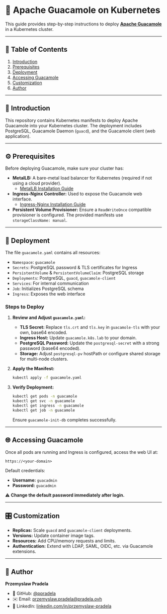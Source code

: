 # 🥑 Apache Guacamole on Kubernetes

This guide provides step-by-step instructions to deploy **[Apache Guacamole](https://guacamole.apache.org/)** in a Kubernetes cluster.

---

## 📑 Table of Contents
1. [Introduction](#-introduction)  
2. [Prerequisites](#-prerequisites)  
3. [Deployment](#-deployment)  
4. [Accessing Guacamole](#-accessing-guacamole)  
5. [Customization](#-customization)  
6. [Author](#-author)

---

## 📝 Introduction
This repository contains Kubernetes manifests to deploy Apache Guacamole into your Kubernetes cluster. The deployment includes PostgreSQL, Guacamole Daemon (`guacd`), and the Guacamole client (web application).

---

## ⚙️ Prerequisites
Before deploying Guacamole, make sure your cluster has:

- **MetalLB:** A bare-metal load balancer for Kubernetes (required if not using a cloud provider).
  - [MetalLB Installation Guide](https://metallb.io/installation/)
- **Ingress-Nginx Controller:** Used to expose the Guacamole web interface.
  - [Ingress-Nginx Installation Guide](https://kubernetes.github.io/ingress-nginx/deploy/)
- **Persistent Volume Provisioner:** Ensure a `ReadWriteOnce` compatible provisioner is configured. The provided manifests use `storageClassName: manual`.

---

## 🚀 Deployment
The file `guacamole.yaml` contains all resources:
- `Namespace`: `guacamole`
- `Secrets`: PostgreSQL password & TLS certificates for Ingress
- `PersistentVolume` & `PersistentVolumeClaim`: PostgreSQL storage
- `Deployments`: PostgreSQL, `guacd`, `guacamole-client`
- `Services`: For internal communication
- `Job`: Initializes PostgreSQL schema
- `Ingress`: Exposes the web interface

### Steps to Deploy

1. **Review and Adjust `guacamole.yaml`:**
   - **TLS Secret:** Replace `tls.crt` and `tls.key` in `guacamole-tls` with your own, base64 encoded.
   - **Ingress Host:** Update `guacamole.k8s.lab` to your domain.
   - **PostgreSQL Password:** Update the `postgresql-secret` with a strong password (base64 encoded).
   - **Storage:** Adjust `postgresql-pv` hostPath or configure shared storage for multi-node clusters.

2. **Apply the Manifest:**
   ```bash
   kubectl apply -f guacamole.yaml
   ```

3. **Verify Deployment:**
   ```bash
   kubectl get pods -n guacamole
   kubectl get svc -n guacamole
   kubectl get ingress -n guacamole
   kubectl get job -n guacamole
   ```
   Ensure `guacamole-init-db` completes successfully.

---

## 🌐 Accessing Guacamole
Once all pods are running and Ingress is configured, access the web UI at:
```
https://<your-domain>
```

Default credentials:
- **Username:** `guacadmin`
- **Password:** `guacadmin`

⚠️ **Change the default password immediately after login.**

---

## 🎛️ Customization
- **Replicas:** Scale `guacd` and `guacamole-client` deployments.
- **Versions:** Update container image tags.
- **Resources:** Add CPU/memory requests and limits.
- **Authentication:** Extend with LDAP, SAML, OIDC, etc. via Guacamole extensions.

---

## 👤 Author
**Przemyslaw Pradela**  
- 💼 GitHub: [@ppradela](https://github.com/ppradela)  
- ✉️ Email: [przemyslaw.pradela@pradela.ovh](mailto:przemyslaw.pradela@pradela.ovh?subject=Apache%20Guacamole%20Kubernetes%20Deployment)  
- 🔗 LinkedIn: [linkedin.com/in/przemyslaw-pradela](https://www.linkedin.com/in/przemyslaw-pradela)
